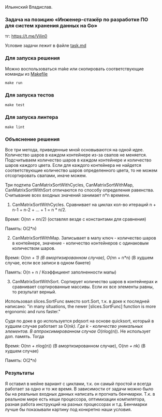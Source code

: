 Ильинский Владислав. 

### Задача на позицию «Инженер-стажёр по разработке ПО для систем хранения данных на Go»

тг: https://t.me/Vilin0

Условие задачи лежит в файле [task.md](task.md)

### Для запуска решения
Можно воспользоваться make или скопировать соответствующие команды из [Makefile](Makefile)
```shell
make run
```

### Для запуска тестов
```shell
make test
```

### Для запуска линтера
```shell
make lint
```

### Объяснение решения
Все три метода, приведенные мной основываются на одной идее. Количество шаров в каждом контейнере из-за свапов не 
меняется.  Подсчитываем количество шаров в каждом контейнере и количество шаров каждого цвета. Если для каждого
контейнера не найдется соответствующие количество шаров определенного цвета, то не можем отсортировать свапами,
иначе можем.

Три подтипа CanMatrixSortWithCycles, CanMatrixSortWithMap, CanMatrixSortWithSort отличаются по способу определения 
равенства. Считывание всех входных значений занимает n*n времени.

1. CanMatrixSortWithCycles. Сравнивает на циклах кол-во итераций n + n-1 + n-2 + ... + 1 = n * n/2.

Время: O(n*n + n*n/2) (оставлял везде с константами для сравнения)

Память: O(2*n)

2. CanMatrixSortWithMap. Записывает в мапу ключ - количество шаров в контейнере,
значение - количество контейнеров с одинаковым количеством шаров.

Время: O(n*n + 1) (В амортизированном случае), O(n*n + n*n) (В худшем случае, если все записи в одном бакете)

Память: O(n + n / Коэффициент заполненности мапы)

3. CanMatrixSortWithSort. Сортирует количество шаров в контейнерах и сравнивает сортированные массивы. 
Если их все элементы равны, то результат верный.

Использовал slices.SortFunc вместо sort.Sort, т.к. в доке к последней написано: 
"in many situations, the newer [slices.SortFunc] function is more ergonomic and runs faster."

Судя по доке в go используется pdqsort на основе quicksort, который в худшем случае работает за O(n*k). Где k - 
количество уникальных элементов. В аппроксимированном случае O(n*log(n)). Не использует доп. память. Тогда

Время: O(n*n + n*log(n)) (В амортизированном случае), O(n*n + n*k) (В худшем случае)

Память: O(2*n)

### Результаты 
Я оставил в мейне вариант с циклами, т.к. он самый простой и всегда работает за одно и то же время. В зависимости от 
задачи можно было бы на реальных входных данных написать и прогнать бенчмарки. Т.к. в реальном мире есть кеши
процессора, оптимизации компилятора, разная работа инструкций на разных процессорах и т.д. Бенчмарки лучше бы показывали
картину под конкретно наши условия.
